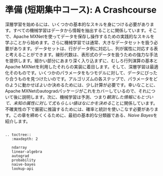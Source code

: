#  準備 (短期集中コース): A Crashcourse

深層学習を始めるには、いくつかの基本的なスキルを身につける必要があります。すべての機械学習はデータから情報を抽出することに関係しています。そこで、Apache MXNetを使ってデータを保存し操作するための実践的なスキルを学ぶことから始めます。さらに機械学習では通常、大きなデータセットを扱う必要があります。データセットは、行がデータ例に対応し、列が属性に対応する表と考えることができます。線形代数は、表形式のデータを扱うための強力な手法を提供します。細かい部分にあまり深く入り込まずに、むしろ行列演算の基本とApache MXNetを利用したそれらの実装に着目します。そして、深層学習は最適化そのものです。いくつかのパラメータをもつモデルに対して、データにぴったり合うものを見つけたいのです。アルゴリズムの各ステップで、パラメータをどのように動かせばよいか決めるためには、少し計算が必要です。幸いなことに、Apache MXNetのautogradパッケージがこれをカバーしているので、それについて後に説明します。次に、機械学習は予測、つまり*観測した情報にもとづいて、未知の属性に対して尤もらしい値はなにかを決める*ことに関係しています。
不確実性の下で厳密に推論するためには、確率と統計を使いこなす必要があります。この章を締めくくるために、最初の基本的な分類器である、*Naive Bayes*を紹介します。


```eval_rst

.. toctree::
   :maxdepth: 2

   ndarray
   linear-algebra
   autograd
   probability
   naive-bayes
   lookup-api

```
